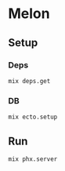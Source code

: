 # Melon

## Setup

### Deps
```
mix deps.get
```

### DB
```
mix ecto.setup
```

## Run
```
mix phx.server
```
